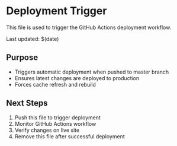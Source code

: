 # Deployment Trigger

This file is used to trigger the GitHub Actions deployment workflow.

Last updated: $(date)

## Purpose
- Triggers automatic deployment when pushed to master branch
- Ensures latest changes are deployed to production
- Forces cache refresh and rebuild

## Next Steps
1. Push this file to trigger deployment
2. Monitor GitHub Actions workflow
3. Verify changes on live site
4. Remove this file after successful deployment

